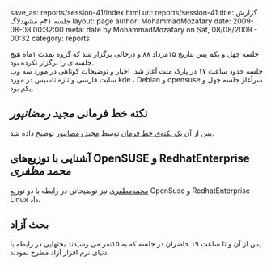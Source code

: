 save_as: reports/session-41/index.html
url: reports/session-41
title: گزارش جلسه ۴۱‌م مشهدلاگ
layout: page
author: MohammadMozafary
date: 2009-08-08 00:32:00
meta: date by MohammadMozafary on Sat, 08/08/2009 - 00:32
category: reports

جلسه چهل و یکم پس بتاریخ ۱۵مرداد ۸۸ و درحالی برگزار شد که گروه بمدت ۱ماه هیچ
جلسه‌ای را برگزار نکرده بود.  
جلسه حدود ساعت ۱۷ در پارک ملت آغاز شد، اخبار و توضیحات کوتاهی در مورد سه وب
سایت فارسی و تازه تاسیس در مورد kde ، Debian و opensuse سرآغاز جلسه چهل و یکم
بود.  


<!--more-->


## نکته خط فرمانی *مجید رمضانپور*
پس از آن[ یک نکته‌ی خط فرمان](http://mashhadlug.org/node/81) توسط [مجید
رمضانپور](http://mashhadlug.org/user/29) توضیح داده شد.

## آشنایی با توزیع‌های OpenSUSE و RedhatEnterprise *محمد مظفری*
[محمدمظفری](http://mashhadlug.org/user/8) نیز توضیحاتی در رابطه با دو توزیع
OpenSuse و RedhatEnterprise Linux داد.

## بحث آزاد
پس از آن و تا ساعت ۱۹ حاضران در جلسه که به ۱۵نفر می رسیدند بحثهایی در رابطه با
دنیای نرم افزار آزاد مطرح نمودند.
